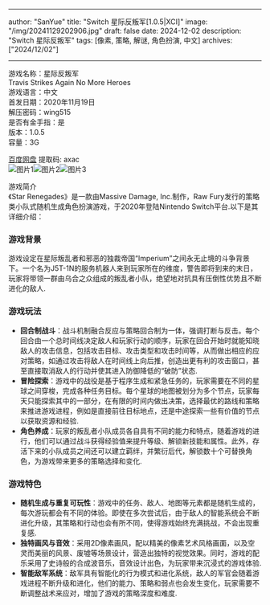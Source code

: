 
---
author: "SanYue"
title: "Switch 星际反叛军[1.0.5|XCI]"
image: "/img/20241129202906.jpg"
draft: false
date: 2024-12-02
description: "Switch 星际反叛军"
tags: [像素, 策略, 解谜, 角色扮演, 中文]
archives: ["2024/12/02"]

---

游戏名称：星际反叛军   
Travis Strikes Again No More Heroes    
游戏语言：中文  
首发日期：2020年11月19日  
解压密码：wing515  
是否有金手指：是  
版本：1.0.5   
容量：3G

[百度网盘](https://pan.baidu.com/s/1fAvXOpclylBK8m4ISQWFyg) 提取码: axac  
![图片1](/img/f91114.jpg)![图片2](/img/b2e5e.jpg)![图片3](/img/112fb.jpg)  

游戏简介  
《Star Renegades》是一款由Massive Damage, Inc.制作，Raw Fury发行的策略类小队式随机生成角色扮演游戏，于2020年登陆Nintendo Switch平台.以下是其详细介绍：

### 游戏背景
游戏设定在星际叛乱者和邪恶的独裁帝国“Imperium”之间永无止境的斗争背景下。一个名为J5T-1N的服务机器人来到玩家所在的维度，警告即将到来的末日，玩家将带领一群由乌合之众组成的叛乱者小队，绝望地对抗具有压倒性优势且不断进化的敌人.

### 游戏玩法
- **回合制战斗**：战斗机制融合反应与策略回合制为一体，强调打断与反击。每个回合由一个总时间线决定敌人和玩家行动的顺序，玩家在回合开始时就能知晓敌人的攻击信息，包括攻击目标、攻击类型和攻击时间等，从而做出相应的应对策略，如通过攻击将敌人在时间线上向后推，创造出更有利的攻击窗口，甚至直接取消敌人的行动并使其进入防御降低的“破防”状态.
- **冒险探索**：游戏中的战役是基于程序生成和紧急任务的，玩家需要在不同的星球之间穿梭，完成各种任务目标。每个星球的地图被划分为多个节点，玩家每天只能探索其中的一部分，在有限的时间内做出决策，选择最优的路线和策略来推进游戏进程，例如是直接前往目标地点，还是中途探索一些有价值的节点以获取资源和经验.
- **角色养成**：玩家的叛乱者小队成员各自具有不同的能力和特点，随着游戏的进行，他们可以通过战斗获得经验值来提升等级、解锁新技能和属性。此外，存活下来的小队成员之间还可以建立羁绊，并繁衍后代，解锁数十个可替换角色，为游戏带来更多的策略选择和变化.

### 游戏特色
- **随机生成与重复可玩性**：游戏中的任务、敌人、地图等元素都是随机生成的，每次游玩都会有不同的体验。即使在多次尝试后，由于敌人的智能系统会不断进化升级，其策略和行动也会有所不同，使得游戏始终充满挑战，不会出现重复感.
- **独特画风与音效**：采用2D像素画风，配以精美的像素艺术风格画面，以及空灵而美丽的风景、废墟等场景设计，营造出独特的视觉效果。同时，游戏的配乐采用了史诗般的合成波音乐，音效设计出色，为玩家带来沉浸式的游戏体验.
- **智能敌军系统**：敌军具有智能化的行为模式和进化系统，敌人的军官会随着游戏进程不断升级和进化，他们的能力、策略和弱点也会发生变化，玩家需要不断调整战术来应对，增加了游戏的策略深度和难度.
 
